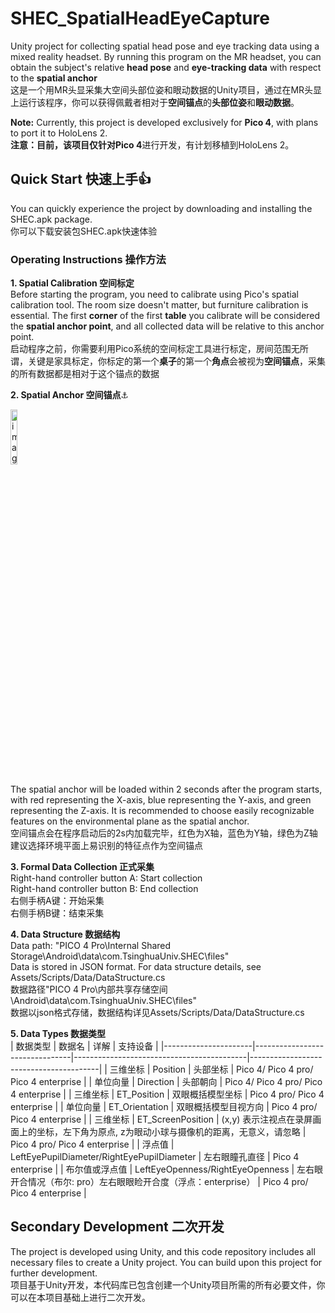 # SHEC_SpatialHeadEyeCapture
Unity project for collecting spatial head pose and eye tracking data using a mixed reality headset.
By running this program on the MR headset, you can obtain the subject's relative **head pose** and **eye-tracking data** with respect to the **spatial anchor**  
这是一个用MR头显采集大空间头部位姿和眼动数据的Unity项目，通过在MR头显上运行该程序，你可以获得佩戴者相对于**空间锚点**的**头部位姿**和**眼动数据**。

**Note:** Currently, this project is developed exclusively for **Pico 4**, with plans to port it to HoloLens 2.  
**注意：**目前，该项目仅针对**Pico 4**进行开发，有计划移植到HoloLens 2。

## Quick Start 快速上手👍

You can quickly experience the project by downloading and installing the SHEC.apk package.  
你可以下载安装包SHEC.apk快速体验

### Operating Instructions 操作方法

**1. Spatial Calibration 空间标定**  
Before starting the program, you need to calibrate using Pico's spatial calibration tool. The room size doesn't matter, but furniture calibration is essential. The first **corner** of the first **table** you calibrate will be considered the **spatial anchor point**, and all collected data will be relative to this anchor point.  
启动程序之前，你需要利用Pico系统的空间标定工具进行标定，房间范围无所谓，关键是家具标定，你标定的第一个**桌子**的第一个**角点**会被视为**空间锚点**，采集的所有数据都是相对于这个锚点的数据

**2. Spatial Anchor 空间锚点**⚓  
<div>
<img src="https://github.com/Rausery/SHEC_SpatialHeadEyeCapture/assets/116069411/2465ec5e-398e-4937-b6d4-1207188bd6ea" alt="image" style="width:15%;" />
</div>

The spatial anchor will be loaded within 2 seconds after the program starts, with red representing the X-axis, blue representing the Y-axis, and green representing the Z-axis. It is recommended to choose easily recognizable features on the environmental plane as the spatial anchor.  
空间锚点会在程序启动后的2s内加载完毕，红色为X轴，蓝色为Y轴，绿色为Z轴  
建议选择环境平面上易识别的特征点作为空间锚点

**3. Formal Data Collection 正式采集**  
Right-hand controller button A: Start collection  
Right-hand controller button B: End collection  
右侧手柄A键：开始采集  
右侧手柄B键：结束采集  

**4. Data Structure 数据结构**  
Data path: "PICO 4 Pro\Internal Shared Storage\Android\data\com.TsinghuaUniv.SHEC\files"  
Data is stored in JSON format. For data structure details, see Assets/Scripts/Data/DataStructure.cs  
数据路径"PICO 4 Pro\内部共享存储空间\Android\data\com.TsinghuaUniv.SHEC\files"  
数据以json格式存储，数据结构详见Assets/Scripts/Data/DataStructure.cs

**5. Data Types 数据类型**  
| 数据类型              | 数据名                          | 详解                                       | 支持设备                                 |
|----------------------|--------------------------------|-------------------------------------------|----------------------------------------|
| 三维坐标              | Position                       | 头部坐标                                   | Pico 4/ Pico 4 pro/ Pico 4 enterprise   |
| 单位向量              | Direction                      | 头部朝向                                   | Pico 4/ Pico 4 pro/ Pico 4 enterprise   |
| 三维坐标              | ET_Position                    | 双眼概括模型坐标                           | Pico 4 pro/ Pico 4 enterprise           |
| 单位向量              | ET_Orientation                 | 双眼概括模型目视方向                     | Pico 4 pro/ Pico 4 enterprise           |
| 三维坐标              | ET_ScreenPosition              | (x,y) 表示注视点在录屏画面上的坐标，左下角为原点, z为眼动小球与摄像机的距离，无意义，请忽略     | Pico 4 pro/ Pico 4 enterprise           |
| 浮点值                | LeftEyePupilDiameter/RightEyePupilDiameter | 左右眼瞳孔直径              | Pico 4 enterprise                       |
| 布尔值或浮点值        | LeftEyeOpenness/RightEyeOpenness | 左右眼开合情况（布尔: pro）左右眼眼睑开合度（浮点：enterprise） | Pico 4 pro/ Pico 4 enterprise   |

## Secondary Development 二次开发

The project is developed using Unity, and this code repository includes all necessary files to create a Unity project. You can build upon this project for further development.  
项目基于Unity开发，本代码库已包含创建一个Unity项目所需的所有必要文件，你可以在本项目基础上进行二次开发。
